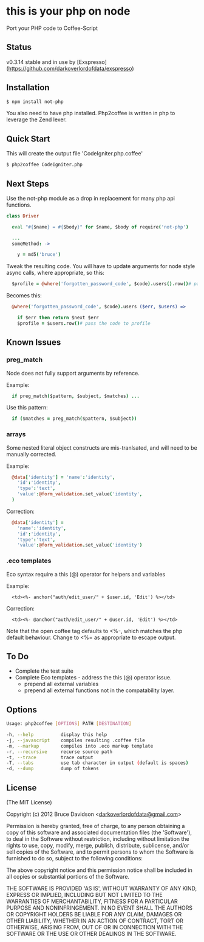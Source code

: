 # this is your php on node

Port your PHP code to Coffee-Script

## Status

v0.3.14 stable and in use by [Exspresso] (https://github.com/darkoverlordofdata/exspresso)

## Installation

```bash
$ npm install not-php
```

You also need to have php installed. Php2coffee is written in php to leverage the Zend lexer.

## Quick Start

  This will create the output file 'CodeIgniter.php.coffee'

```bash
$ php2coffee CodeIgniter.php
```


## Next Steps

  Use the not-php module as a drop in replacement for many php api functions.


```CoffeeScript
class Driver

  eval "#{$name} = #{$body}" for $name, $body of require('not-php')

  ...
  someMethod: ->

    y = md5('bruce')

```




  Tweak the resulting code. You will have to update arguments for node style async calls,
  where appropriate, so this:

```CoffeeScript
  $profile = @where('forgotten_password_code', $code).users().row()# pass the code to profile
```

  Becomes this:

```CoffeeScript
  @where('forgotten_password_code', $code).users ($err, $users) =>

    if $err then return $next $err
    $profile = $users.row()# pass the code to profile
```


## Known Issues
### preg_match

  Node does not fully support arguments by reference.


  Example:

```CoffeeScript
  if preg_match($pattern, $subject, $matches) ...
```

  Use this pattern:

```CoffeeScript
  if ($matches = preg_match($pattern, $subject))
```

### arrays

  Some nested literal object constructs are mis-tranlsated, and will need to be manually corrected.


  Example:

```CoffeeScript
  @data['identity'] = 'name':'identity',
    'id':'identity',
    'type':'text',
    'value':@form_validation.set_value('identity',
  )
```

  Correction:

```CoffeeScript
  @data['identity'] =
    'name':'identity',
    'id':'identity',
    'type':'text',
    'value':@form_validation.set_value('identity')
```

### .eco templates

  Eco syntax require a this (@) operator for helpers and variables


  Example:

```eco
  <td><%- anchor("auth/edit_user/" + $user.id, 'Edit') %></td>
```

  Correction:

```eco
  <td><%- @anchor("auth/edit_user/" + @user.id, 'Edit') %></td>
```

  Note that the open coffee tag defaults to <%-, which matches the php default behaviour.
  Change to <%= as appropriate to escape output.

## To Do

  * Complete the test suite
  * Complete Eco templates - address the this (@) operator issue.
    * prepend all external variables
    * prepend all external functions not in the compatability layer.

## Options

```bash
Usage: php2coffee [OPTIONS] PATH [DESTINATION]

-h, --help          display this help
-j, --javascript    compiles resulting .coffee file
-m, --markup        compiles into .eco markup template
-r, --recursive     recurse source path
-t, --trace         trace output
-T, --tabs          use tab character in output (default is spaces)
-d, --dump          dump of tokens
```

## License

(The MIT License)

Copyright (c) 2012 Bruce Davidson &lt;darkoverlordofdata@gmail.com&gt;

Permission is hereby granted, free of charge, to any person obtaining
a copy of this software and associated documentation files (the
'Software'), to deal in the Software without restriction, including
without limitation the rights to use, copy, modify, merge, publish,
distribute, sublicense, and/or sell copies of the Software, and to
permit persons to whom the Software is furnished to do so, subject to
the following conditions:

The above copyright notice and this permission notice shall be
included in all copies or substantial portions of the Software.

THE SOFTWARE IS PROVIDED 'AS IS', WITHOUT WARRANTY OF ANY KIND,
EXPRESS OR IMPLIED, INCLUDING BUT NOT LIMITED TO THE WARRANTIES OF
MERCHANTABILITY, FITNESS FOR A PARTICULAR PURPOSE AND NONINFRINGEMENT.
IN NO EVENT SHALL THE AUTHORS OR COPYRIGHT HOLDERS BE LIABLE FOR ANY
CLAIM, DAMAGES OR OTHER LIABILITY, WHETHER IN AN ACTION OF CONTRACT,
TORT OR OTHERWISE, ARISING FROM, OUT OF OR IN CONNECTION WITH THE
SOFTWARE OR THE USE OR OTHER DEALINGS IN THE SOFTWARE.

